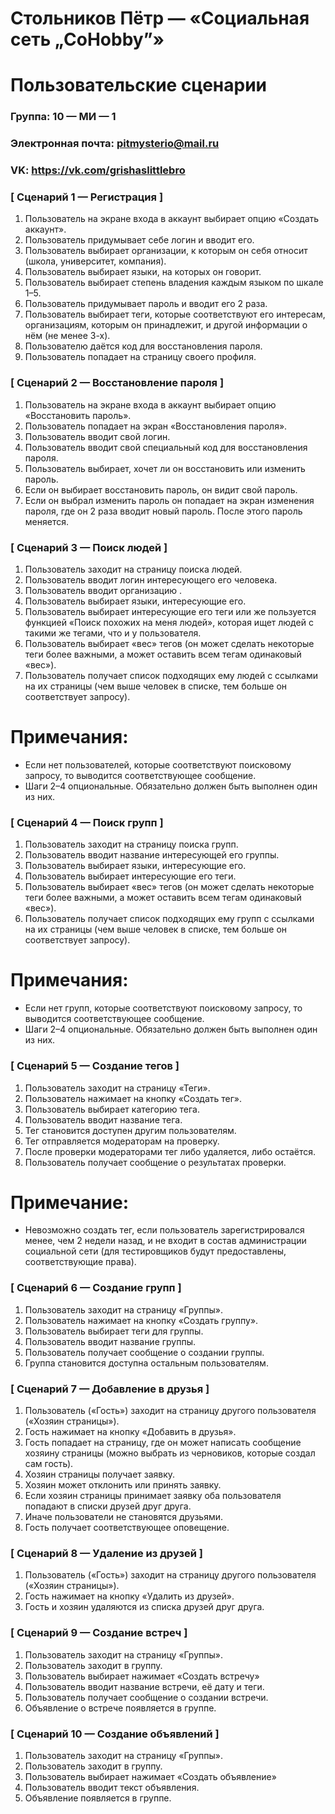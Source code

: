 # Стольников Пётр — «Социальная сеть „CoHobby”»
# Пользовательские сценарии

### Группа: 10 — МИ — 1
### Электронная почта: pitmysterio@mail.ru
### VK: https://vk.com/grishaslittlebro

### [ Сценарий 1 — Регистрация ]
1.	Пользователь на экране входа в аккаунт выбирает опцию «Создать аккаунт».
2.	Пользователь придумывает себе логин и вводит его.
3.	Пользователь выбирает организации, к которым он себя относит (школа, университет, компания).
4.	Пользователь выбирает языки, на которых он говорит.
5.	Пользователь выбирает степень владения каждым языком по шкале 1–5.
6.	Пользователь придумывает пароль и вводит его 2 раза.
7.	Пользователь выбирает теги, которые соответствуют его интересам, организациям, которым он принадлежит, и другой информации о нём (не менее 3-х).
8.	Пользователю даётся код для восстановления пароля.
9.	Пользователь попадает на страницу своего профиля.
### [ Сценарий 2 — Восстановление пароля ]
1.	Пользователь на экране входа в аккаунт выбирает опцию «Восстановить пароль».
2.	Пользователь попадает на экран «Восстановления пароля».
3.	Пользователь вводит свой логин.
4.	Пользователь вводит свой специальный код для восстановления пароля.
5.	Пользователь выбирает, хочет ли он восстановить или изменить пароль.
6.	Если он выбирает восстановить пароль, он видит свой пароль.
7.	Если он выбрал изменить пароль он попадает на экран изменения пароля, где он 2 раза вводит новый пароль. После этого пароль меняется.

### [ Сценарий 3 — Поиск людей ]
1.	Пользователь заходит на страницу поиска людей.
2.	Пользователь вводит логин интересующего его человека.
3.	Пользователь вводит организацию .
4.	Пользователь выбирает языки, интересующие его.
5.	Пользователь выбирает интересующие его теги или же пользуется функцией «Поиск похожих на меня людей», которая ищет людей с такими же тегами, что и у пользователя.
6.	Пользователь выбирает «вес» тегов (он может сделать некоторые теги более важными, а может оставить всем тегам одинаковый «вес»).
7.	Пользователь получает список подходящих ему людей с ссылками на их страницы (чем выше человек в списке, тем больше он соответствует запросу). 
# Примечания:
*	Если нет пользователей, которые соответствуют поисковому запросу, то выводится соответствующее сообщение.
*	Шаги 2–4 опциональные. Обязательно должен быть выполнен один из них.
### [ Сценарий 4 — Поиск групп ]
1.	Пользователь заходит на страницу поиска групп.
2.	Пользователь вводит название интересующей его группы.
3.	Пользователь выбирает языки, интересующие его.
4.	Пользователь выбирает интересующие его теги.
5.	Пользователь выбирает «вес» тегов (он может сделать некоторые теги более важными, а может оставить всем тегам одинаковый «вес»).
6.	Пользователь получает список подходящих ему групп с ссылками на их страницы (чем выше человек в списке, тем больше он соответствует запросу). 
# Примечания:
*	Если нет групп, которые соответствуют поисковому запросу, то выводится соответствующее сообщение.
*	Шаги 2–4 опциональные. Обязательно должен быть выполнен один из них.
### [ Сценарий 5 — Создание тегов ]
1.	Пользователь заходит на страницу «Теги».
2.	Пользователь нажимает на кнопку «Создать тег».
3.	Пользователь выбирает категорию тега.
4.	Пользователь вводит название тега.
5.	Тег становится доступен другим пользователям.
6.	Тег отправляется модераторам на проверку.
7.	После проверки модераторами тег либо удаляется, либо остаётся.
8.	Пользователь получает сообщение о результатах проверки.
# Примечание:
*	Невозможно создать тег, если пользователь зарегистрировался менее, чем 2 недели назад, и не входит в состав администрации социальной сети (для тестировщиков будут предоставлены, соответствующие права).
### [ Сценарий 6 — Создание групп ]
1.	Пользователь заходит на страницу «Группы».
2.	Пользователь нажимает на кнопку «Создать группу».
3.	Пользователь выбирает теги для группы.
4.	Пользователь вводит название группы.
5.	Пользователь получает сообщение о создании группы.
6.	Группа становится доступна остальным пользователям.
### [ Сценарий 7 — Добавление в друзья ]
1.	Пользователь («Гость») заходит на страницу другого пользователя («Хозяин страницы»).
2.	Гость нажимает на кнопку «Добавить в друзья».
3.	Гость попадает на страницу, где он может написать сообщение хозяину страницы (можно выбрать из черновиков, которые создал сам гость).
4.	Хозяин страницы получает заявку. 
5.	Хозяин может отклонить или принять заявку.
6.	Если хозяин страницы принимает заявку оба пользователя попадают в списки друзей друг друга.
7.	Иначе пользователи не становятся друзьями.
8.	Гость получает соответствующее оповещение.
### [ Сценарий 8 — Удаление из друзей ]
1.	Пользователь («Гость») заходит на страницу другого пользователя («Хозяин страницы»).
2.	Гость нажимает на кнопку «Удалить из друзей».
3.	Гость и хозяин удаляются из списка друзей друг друга.
### [ Сценарий 9 — Создание встреч ]
1.	Пользователь заходит на страницу «Группы».
2.	Пользователь заходит в группу.
3.	Пользователь выбирает нажимает «Создать встречу»
4.	Пользователь вводит название встречи, её дату и теги.
5.	Пользователь получает сообщение о создании встречи.
6.	Объявление о встрече появляется в группе.
### [ Сценарий 10 — Создание объявлений ]
1.	Пользователь заходит на страницу «Группы».
2.	Пользователь заходит в группу.
3.	Пользователь выбирает нажимает «Создать объявление»
4.	Пользователь вводит текст объявления.
5.	Объявление появляется в группе.

 



